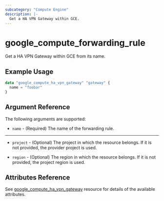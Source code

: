 ```yaml
---
subcategory: "Compute Engine"
description: |-
  Get a HA VPN Gateway within GCE.
---
```


# google_compute_forwarding_rule

Get a HA VPN Gateway within GCE from its name.

## Example Usage

```tf
data "google_compute_ha_vpn_gateway" "gateway" {
  name = "foobar"
}
```

## Argument Reference

The following arguments are supported:

* `name` - (Required) The name of the forwarding rule.


- - -

* `project` - (Optional) The project in which the resource belongs. If it
    is not provided, the provider project is used.

* `region` - (Optional) The region in which the resource belongs. If it
    is not provided, the project region is used.

## Attributes Reference
See [google_compute_ha_vpn_gateway](https://registry.terraform.io/providers/hashicorp/google/latest/docs/resources/compute_ha_vpn_gateway) resource for details of the available attributes.
